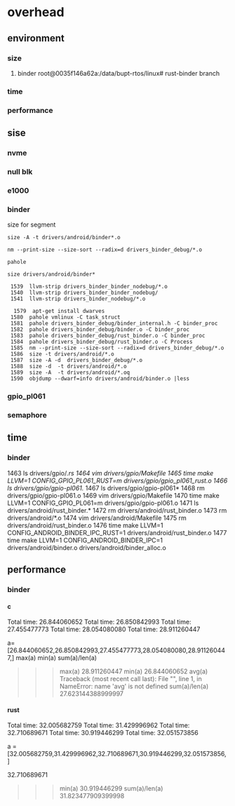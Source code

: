 # overhead

## environment

### size

1. binder
  root@0035f146a62a:/data/bupt-rtos/linux# 
  rust-binder branch


### time

### performance

## sise

### nvme

### null blk

### e1000

### binder

size for segment

```
size -A -t drivers/android/binder*.o

nm --print-size --size-sort --radix=d drivers_binder_debug/*.o

pahole

size drivers/android/binder*

 1539  llvm-strip drivers_binder_binder_nodebug/*.o
 1540  llvm-strip drivers_binder_binder_nodebug/
 1541  llvm-strip drivers_binder_nodebug/*.o

  1579  apt-get install dwarves
 1580  pahole vmlinux -C task_struct
 1581  pahole drivers_binder_debug/binder_internal.h -C binder_proc
 1582  pahole drivers_binder_debug/binder.o -C binder_proc
 1583  pahole drivers_binder_debug/rust_binder.o -C binder_proc
 1584  pahole drivers_binder_debug/rust_binder.o -C Process
 1585  nm --print-size --size-sort --radix=d drivers_binder_debug/*.o
 1586  size -t drivers/android/*.o
 1587  size -A -d  drivers_binder_debug/*.o
 1588  size -d  -t drivers/android/*.o
 1589  size -A  -t drivers/android/*.oq
 1590  objdump --dwarf=info drivers/android/binder.o |less

```

### gpio_pl061

### semaphore

## time

### binder

 1463  ls drivers/gpio/*.rs
 1464  vim drivers/gpio/Makefile
 1465  time make LLVM=1 CONFIG_GPIO_PL061_RUST=m drivers/gpio/gpio_pl061_rust.o
 1466  ls drivers/gpio/gpio-pl061.*
 1467  ls drivers/gpio/gpio-pl061*
 1468  rm drivers/gpio/gpio-pl061.o
 1469  vim drivers/gpio/Makefile
 1470  time make LLVM=1 CONFIG_GPIO_PL061=m drivers/gpio/gpio-pl061.o
 1471  ls drivers/android/rust_binder.*
 1472  rm drivers/android/rust_binder.o
 1473  rm drivers/android/*.o
 1474  vim drivers/android/Makefile
 1475  rm drivers/android/rust_binder.o
 1476  time make LLVM=1 CONFIG_ANDROID_BINDER_IPC_RUST=1 drivers/android/rust_binder.o
 1477  time make LLVM=1 CONFIG_ANDROID_BINDER_IPC=1 drivers/android/binder.o drivers/android/binder_alloc.o

## performance

### binder

#### c

Total time: 26.844060652
Total time: 26.850842993
Total time: 27.455477773
Total time: 28.054080080
Total time: 28.911260447

a= [26.844060652,26.850842993,27.455477773,28.054080080,28.911260447,]
max(a)
min(a)
sum(a)/len(a)

>>> max(a)
28.911260447
>>> min(a)
26.844060652
>>> avg(a)
Traceback (most recent call last):
  File "<stdin>", line 1, in <module>
NameError: name 'avg' is not defined
>>> sum(a)/len(a)
27.623144388999997


#### rust 

Total time: 32.005682759
Total time: 31.429996962
Total time: 32.710689671
Total time: 30.919446299
Total time: 32.051573856

a = [32.005682759,31.429996962,32.710689671,30.919446299,32.051573856,]

32.710689671
>>> min(a)
30.919446299
>>> sum(a)/len(a)
31.823477909399998